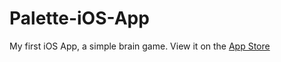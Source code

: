 # Palette-iOS-App
My first iOS App, a simple brain game. View it on the [App Store](https://itunes.apple.com/us/app/palette-the-game/id1073518531?ls=1&mt=8)
